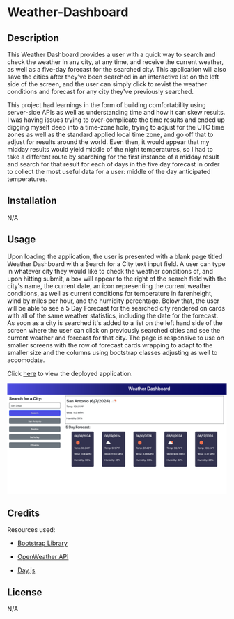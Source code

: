 # Weather-Dashboard



## Description

This Weather Dashboard provides a user with a quick way to search and check the weather in any city, at any time, and receive the current weather, as well as a five-day forecast for the searched city.  This application will also save the cities after they've been searched in an interactive list on the left side of the screen, and the user can simply click to revist the weather conditions and forecast for any city they've previously searched.  

This project had learnings in the form of building comfortability using server-side APIs as well as understanding time and how it can skew results.  I was having issues trying to over-complicate the time results and ended up digging myself deep into a time-zone hole, trying to adjust for the UTC time zones as well as the standard applied local time zone, and go off that to adjust for results around the world.  Even then, it would appear that my midday results would yield middle of the night temperatures, so I had to take a different route by searching for the first instance of a midday result and search for that result for each of days in the five day forecast in order to collect the most useful data for a user: middle of the day anticipated temperatures.   

## Installation
N/A

## Usage

Upon loading the application, the user is presented with a blank page titled Weather Dashboard with a Search for a City text input field.  A user can type in whatever city they would like to check the weather conditions of, and upon hitting submit, a box will appear to the right of the search field with the city's name, the current date, an icon representing the current weather conditions, as well as current conditions for temperature in farenheight, wind by miles per hour, and the humidity percentage.  Below that, the user will be able to see a 5 Day Forecast for the searched city rendered on cards with all of the same weather statistics, including the date for the forecast. As soon as a city is searched it's added to a list on the left hand side of the screen where the user can click on previously searched cities and see the current weather and forecast for that city.  The page is responsive to use on smaller screens with the row of forecast cards wrapping to adapt to the smaller size and the columns using bootstrap classes adjusting as well to accomodate.  

Click [here](https://lindsay-terry.github.io/weather-dashboard/) to view the deployed application. 

![Screenshot of application](./assets/images/wd-2.png)


## Credits
Resources used: 

* [Bootstrap Library](https://getbootstrap.com/)

* [OpenWeather API](https://openweathermap.org/)

* [Day.js](https://day.js.org/en/)


## License
N/A